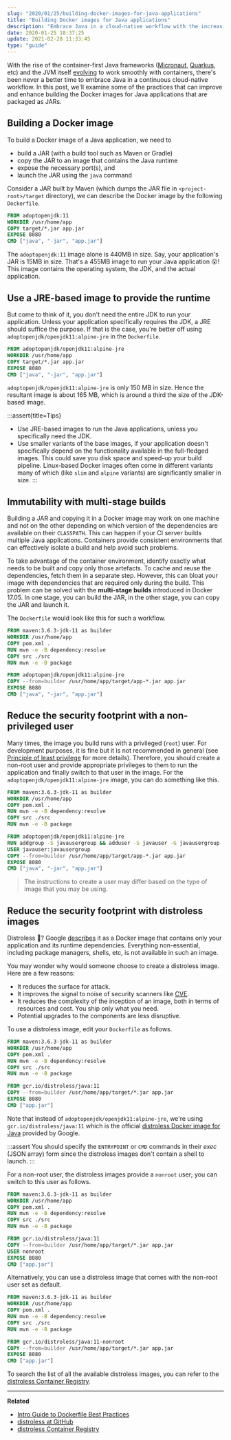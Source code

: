 ```yaml
---
slug: "2020/01/25/building-docker-images-for-java-applications"
title: "Building Docker images for Java applications"
description: "Embrace Java in a cloud-native workflow with the increasing popularity of container-first Java frameworks. Learn to create optimized Docker images for Java apps packaged as JARs."
date: 2020-01-25 18:37:25
update: 2021-02-28 11:33:45
type: "guide"
---
```


With the rise of the container-first Java frameworks ([Micronaut](https://micronaut.io/), [Quarkus](https://quarkus.io/), etc) and the JVM itself [evolving](https://blogs.oracle.com/java-platform-group/java-se-support-for-docker-cpu-and-memory-limits) to work smoothly with containers, there's been never a better time to embrace Java in a continuous cloud-native workflow. In this post, we'll examine some of the practices that can improve and enhance building the Docker images for Java applications that are packaged as JARs.

## Building a Docker image

To build a Docker image of a Java application, we need to
- build a JAR (with a build tool such as Maven or Gradle)
- copy the JAR to an image that contains the Java runtime
- expose the necessary port(s), and
- launch the JAR using the `java` command

Consider a JAR built by Maven (which dumps the JAR file in `<project-root>/target` directory), we can describe the Docker image by the following `Dockerfile`.

```dockerfile
FROM adoptopenjdk:11
WORKDIR /usr/home/app
COPY target/*.jar app.jar
EXPOSE 8080
CMD ["java", "-jar", "app.jar"]
```

The `adoptopenjdk:11` image alone is 440MB in size. Say, your application's JAR is 15MB in size. That's a 455MB image to run your Java application 😮! This image contains the operating system, the JDK, and the actual application.

## Use a JRE-based image to provide the runtime

But come to think of it, you don't need the entire JDK to run your application. Unless your application specifically requires the JDK, a JRE should suffice the purpose. If that is the case, you're better off using `adoptopenjdk/openjdk11:alpine-jre` in the `Dockerfile`.

```dockerfile {1}
FROM adoptopenjdk/openjdk11:alpine-jre
WORKDIR /usr/home/app
COPY target/*.jar app.jar
EXPOSE 8080
CMD ["java", "-jar", "app.jar"]
```

`adoptopenjdk/openjdk11:alpine-jre` is only 150 MB in size. Hence the resultant image is about 165 MB, which is around a third the size of the JDK-based image.

:::assert{title=Tips}
- Use JRE-based images to run the Java applications, unless you specifically need the JDK.
- Use smaller variants of the base images, if your application doesn't specifically depend on the functionality available in the full-fledged images. This could save you disk space and speed-up your build pipeline. Linux-based Docker images often come in different variants many of which (like `slim` and `alpine` variants) are significantly smaller in size.
:::

## Immutability with multi-stage builds

Building a JAR and copying it in a Docker image may work on one machine and not on the other depending on which version of the dependencies are available on their `CLASSPATH`. This can happen if your CI server builds multiple Java applications. Containers provide consistent environments that can effectively isolate a build and help avoid such problems.

To take advantage of the container environment, identify exactly what needs to be built and copy only those artefacts. To cache and reuse the dependencies, fetch them in a separate step. However, this can bloat your image with dependencies that are required only during the build. This problem can be solved with the **multi-stage builds** introduced in Docker 17.05. In one stage, you can build the JAR, in the other stage, you can copy the JAR and launch it. 

The `Dockerfile` would look like this for such a workflow.

```dockerfile
FROM maven:3.6.3-jdk-11 as builder
WORKDIR /usr/home/app
COPY pom.xml .
RUN mvn -e -B dependency:resolve
COPY src ./src
RUN mvn -e -B package

FROM adoptopenjdk/openjdk11:alpine-jre
COPY --from=builder /usr/home/app/target/app-*.jar app.jar
EXPOSE 8080
CMD ["java", "-jar", "app.jar"]
```

## Reduce the security footprint with a non-privileged user

Many times, the image you build runs with a privileged (`root`) user. For development purposes, it is fine but it is not recommended in general (see [Principle of least privilege](https://en.wikipedia.org/wiki/Principle_of_least_privilege) for more details). Therefore, you should create a non-root user and provide appropriate privileges to them to run the application and finally switch to that user in the image. For the `adoptopenjdk/openjdk11:alpine-jre` image, you can do something like this.

```dockerfile {9..10}
FROM maven:3.6.3-jdk-11 as builder
WORKDIR /usr/home/app
COPY pom.xml .
RUN mvn -e -B dependency:resolve
COPY src ./src
RUN mvn -e -B package

FROM adoptopenjdk/openjdk11:alpine-jre
RUN addgroup -S javausergroup && adduser -S javauser -G javausergroup
USER javauser:javausergroup
COPY --from=builder /usr/home/app/target/app-*.jar app.jar
EXPOSE 8080
CMD ["java", "-jar", "app.jar"]
```

> The instructions to create a user may differ based on the type of image that you may be using.

## Reduce the security footprint with distroless images

Distroless 🤔? Google [describes](https://github.com/GoogleContainerTools/distroless#distroless-docker-images) it as a Docker image that contains only your application and its runtime dependencies. Everything non-essential, including package managers, shells, etc, is not available in such an image.

You may wonder why would someone choose to create a distroless image. Here are a few reasons:
- It reduces the surface for attack. 
- It improves the signal to noise of security scanners like [CVE](https://cve.mitre.org/).
- It reduces the complexity of the inception of an image, both in terms of resources and cost. You ship only what you need.
- Potential upgrades to the components are less disruptive.

To use a distroless image, edit your `Dockerfile` as follows.

```dockerfile {8}
FROM maven:3.6.3-jdk-11 as builder
WORKDIR /usr/home/app
COPY pom.xml .
RUN mvn -e -B dependency:resolve
COPY src ./src
RUN mvn -e -B package

FROM gcr.io/distroless/java:11
COPY --from=builder /usr/home/app/target/*.jar app.jar
EXPOSE 8080
CMD ["app.jar"]
```

Note that instead of `adoptopenjdk/openjdk11:alpine-jre`, we're using `gcr.io/distroless/java:11` which is the official [distroless Docker image for Java](https://console.cloud.google.com/gcr/images/distroless/GLOBAL/java) provided by Google.

:::assert
You should specify the `ENTRYPOINT` or `CMD` commands in their *exec* (JSON array) form since the distroless images don't contain a shell to launch.
:::

For a non-root user, the distroless images provide a `nonroot` user; you can switch to this user as follows.

```dockerfile {10}
FROM maven:3.6.3-jdk-11 as builder
WORKDIR /usr/home/app
COPY pom.xml .
RUN mvn -e -B dependency:resolve
COPY src ./src
RUN mvn -e -B package

FROM gcr.io/distroless/java:11
COPY --from=builder /usr/home/app/target/*.jar app.jar
USER nonroot
EXPOSE 8080
CMD ["app.jar"]
```

Alternatively, you can use a distroless image that comes with the non-root user set as default.

```dockerfile {8}
FROM maven:3.6.3-jdk-11 as builder
WORKDIR /usr/home/app
COPY pom.xml .
RUN mvn -e -B dependency:resolve
COPY src ./src
RUN mvn -e -B package

FROM gcr.io/distroless/java:11-nonroot
COPY --from=builder /usr/home/app/target/*.jar app.jar
EXPOSE 8080
CMD ["app.jar"]
```

To search the list of all the available distroless images, you can refer to the [distroless Container Registry](https://console.cloud.google.com/gcr/images/distroless).

---

**Related**

- [Intro Guide to Dockerfile Best Practices](https://www.docker.com/blog/intro-guide-to-dockerfile-best-practices/)
- [distroless at GitHub](https://github.com/GoogleContainerTools/distroless)
- [distroless Container Registry](https://console.cloud.google.com/gcr/images/distroless)
